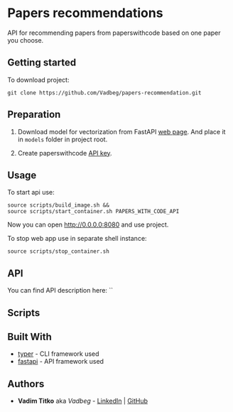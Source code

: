 # Papers recommendations

API for recommending papers from paperswithcode based on one paper you choose.


## Getting started

To download project:
```
git clone https://github.com/Vadbeg/papers-recommendation.git
```


## Preparation

1. Download model for vectorization from
FastAPI [web page](https://dl.fbaipublicfiles.com/fasttext/vectors-crawl/cc.en.300.bin.gz). And place it in
`models` folder in project root.

2. Create paperswithcode [API key](https://paperswithcode.com/accounts/generate_api_token).


## Usage

To start api use:

```shell
source scripts/build_image.sh &&
source scripts/start_container.sh PAPERS_WITH_CODE_API
```

Now you can open http://0.0.0.0:8080 and use project.

To stop web app use in separate shell instance:

```shell
source scripts/stop_container.sh
```

## API

You can find API description here:
``

## Scripts




## Built With

* [typer](https://github.com/tiangolo/typer) - CLI framework used
* [fastapi](https://fastapi.tiangolo.com/) - API framework used

## Authors

* **Vadim Titko** aka *Vadbeg* -
[LinkedIn](https://www.linkedin.com/in/vadtitko/) |
[GitHub](https://github.com/Vadbeg/PythonHomework/commits?author=Vadbeg)
